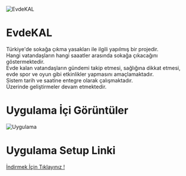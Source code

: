 ![EvdeKAL](https://i.hizliresim.com/XeAfG6.png)<br>
# EvdeKAL
Türkiye'de sokağa çıkma yasakları ile ilgili yapılmış bir projedir.<br>
Hangi vatandaşların hangi saaatler arasında sokağa çıkacağını göstermektedir.<br>
Evde kalan vatandaşların gündemi takip etmesi, sağlığına dikkat etmesi, evde spor ve oyun gibi etkinlikler yapmasını amaçlamaktadır.<br>
Sistem tarih ve saatine entegre olarak çalışmaktadır.<br>
Üzerinde geliştirmeler devam etmektedir.

# Uygulama İçi Görüntüler
![Uygulama](https://i.hizliresim.com/BhgH2j.png)

# Uygulama Setup Linki
[İndirmek İçin Tıklayınız !](https://drive.google.com/file/d/1b95-DSehwEcnm9VeajOCttJGQNDJjpt2/view?usp=sharing)
